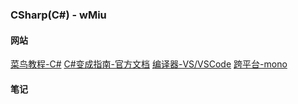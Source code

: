 ### CSharp(C#) - wMiu

#### 网站

[菜鸟教程-C#](https://www.runoob.com/csharp/csharp-tutorial.html)
[C#变成指南-官方文档](https://docs.microsoft.com/en-us/dotnet/csharp/programming-guide/index)
[编译器-VS/VSCode](https://visualstudio.microsoft.com/zh-hans/downloads/)
[跨平台-mono](https://www.mono-project.com/)

#### 笔记


